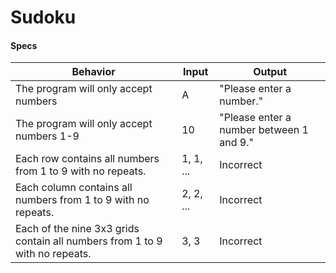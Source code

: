 # Sudoku

#### Specs

| Behavior | Input | Output |
| - | - | - |
| The program will only accept numbers | A | "Please enter a number." |
| The program will only accept numbers 1-9 | 10 | "Please enter a number between 1 and 9." |
| Each row contains all numbers from 1 to 9 with no repeats. | 1, 1, ... | Incorrect |
| Each column contains all numbers from 1 to 9 with no repeats. | 2, 2, ... | Incorrect |
| Each of the nine 3x3 grids contain all numbers from 1 to 9 with no repeats. | 3, 3 | Incorrect |
